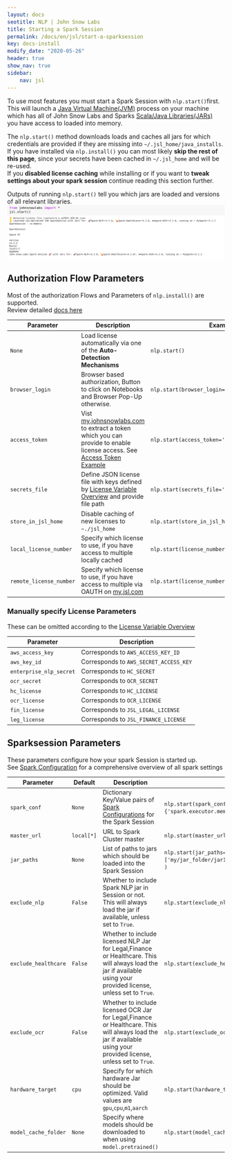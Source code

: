 ```yaml
---
layout: docs
seotitle: NLP | John Snow Labs
title: Starting a Spark Session
permalink: /docs/en/jsl/start-a-sparksession
key: docs-install
modify_date: "2020-05-26"
header: true
show_nav: true
sidebar:
    nav: jsl
---
```


<div class="main-docs" markdown="1"><div class="h3-box" markdown="1">

To use most features you must start a Spark Session with `nlp.start()`first.        
This will launch a [Java Virtual Machine(JVM)](https://en.wikipedia.org/wiki/Java_virtual_machine) process on your machine
which has all of John Snow Labs and Sparks [Scala/Java Libraries(JARs)](https://de.wikipedia.org/wiki/Java_Archive) you have access to loaded into memory. 

The `nlp.start()` method downloads loads  and caches all jars for which credentials are provided if they are missing into `~/.jsl_home/java_installs`.       
If you have installed via `nlp.install()` you can most likely **skip the rest of this page**, since your secrets have been cached in `~/.jsl_home` and will be re-used.        
If you **disabled license caching** while installing or if you want to **tweak settings about your spark session** continue reading this section further.        

Outputs of running `nlp.start()` tell you which jars are loaded and versions of all relevant libraries.  
![access_token1.png](/assets/images/jsl_lib/start/start.png)

</div><div class="h3-box" markdown="1">

## Authorization Flow Parameters 
Most of the authorization Flows and Parameters of `nlp.install()` are supported.                 
Review detailed [docs here](https://nlp.johnsnowlabs.com/docs/en/jsl/install#authorization-flows-overview)  

| Parameter               | Description                                                                                                                                                                                                          | Example                                          | Default |
|-------------------------|----------------------------------------------------------------------------------------------------------------------------------------------------------------------------------------------------------------------|--------------------------------------------------|---------|
| `None`                  | Load license automatically via one of the **Auto-Detection Mechanisms**                                                                                                                                              | `nlp.start()`                                    | `False` |
| `browser_login`         | Browser based authorization, Button to click on Notebooks and Browser Pop-Up otherwise.                                                                                                                              | `nlp.start(browser_login=True)`                  | `False` |
| `access_token`          | Vist [my.johnsnowlabs.com](https://my.johnsnowlabs.com/) to extract a token which you can provide to enable license access. See [Access Token Example](https://nlp.johnsnowlabs.com/docs/en/jsl/install#via-access-token) | `nlp.start(access_token='myToken')`              | `None`  |
| `secrets_file`          | Define JSON license file with keys  defined by [License Variable Overview](https://nlp.johnsnowlabs.com/docs/en/jsl/install#license-variables-names-for-json-and-os-variables) and provide file path                     | `nlp.start(secrets_file='path/to/license.json')` | `None`  |
| `store_in_jsl_home`     | Disable caching of new licenses to `~./jsl_home`                                                                                                                                                                     | `nlp.start(store_in_jsl_home=False)`             | `True`  |
| `local_license_number`  | Specify which license to use, if you have access to multiple locally cached                                                                                                                                          | `nlp.start(license_number=5)`                    | `0`     |
| `remote_license_number` | Specify which license to use, if you have access to multiple via OAUTH on [my.jsl.com](https://my.johnsnowlabs.com/)                                                                                                 | `nlp.start(license_number=5)`                    | `0`     |

</div><div class="h3-box" markdown="1">

### Manually specify License Parameters 
These can be omitted according to the [License Variable Overview](https://nlp.johnsnowlabs.com/docs/en/jsl/install#license-variables-names-for-json-and-os-variables)

| Parameter               | Description                            |
|-------------------------|----------------------------------------|
| `aws_access_key`        | Corresponds to `AWS_ACCESS_KEY_ID`     |
| `aws_key_id`            | Corresponds to `AWS_SECRET_ACCESS_KEY` |
| `enterprise_nlp_secret` | Corresponds to `HC_SECRET`             |
| `ocr_secret`            | Corresponds to `OCR_SECRET`            |
| `hc_license`            | Corresponds to `HC_LICENSE`            |
| `ocr_license`           | Corresponds to `OCR_LICENSE`           |
| `fin_license`           | Corresponds to `JSL_LEGAL_LICENSE`     |
| `leg_license`           | Corresponds to `JSL_FINANCE_LICENSE`   |

</div><div class="h3-box" markdown="1">

## Sparksession Parameters
These parameters configure how your spark Session is started up.        
See [Spark Configuration](https://spark.apache.org/docs/latest/configuration.html) for a comprehensive overview of all spark settings 

| Parameter            | Default    | Description                                                                                                                                                        | Example                                                                     |
|----------------------|------------|--------------------------------------------------------------------------------------------------------------------------------------------------------------------|-----------------------------------------------------------------------------|
| `spark_conf`         | `None`     | Dictionary Key/Value pairs of [Spark Configurations](https://spark.apache.org/docs/latest/configuration.html) for the Spark Session                                | `nlp.start(spark_conf={'spark.executor.memory':'6g'})`                      |
| `master_url`         | `local[*]` | URL to Spark Cluster master                                                                                                                                        | `nlp.start(master_url='spark://my.master')`                                 |
| `jar_paths`          | `None`     | List of paths to jars which should be loaded into the Spark Session                                                                                                | `nlp.start(jar_paths=['my/jar_folder/jar1.zip','my/jar_folder/jar2.zip'] )` |
| `exclude_nlp`        | `False`    | Whether to include Spark NLP jar in Session or not. This will always load the jar if available, unless set to `True`.                                              | `nlp.start(exclude_nlp=True)`                                               |
| `exclude_healthcare` | `False`    | Whether to include licensed NLP Jar for Legal,Finance or Healthcare. This will always load the jar if available using your provided license, unless set to `True`. | `nlp.start(exclude_healthcare=True)`                                        |
| `exclude_ocr`        | `False`    | Whether to include licensed OCR Jar for Legal,Finance or Healthcare. This will always load the jar if available using your provided license, unless set to `True`. | `nlp.start(exclude_ocr=True)`                                               |
| `hardware_target`    | `cpu`      | Specify for which hardware Jar should be optimized. Valid values are `gpu`,`cpu`,`m1`,`aarch`                                                                      | `nlp.start(hardware_target='m1')`                                           |
| `model_cache_folder` | `None`     | Specify where models should be downloaded to when using `model.pretrained()`                                                                                       | `nlp.start(model_cache_folder=True)`                                        |

</div></div>